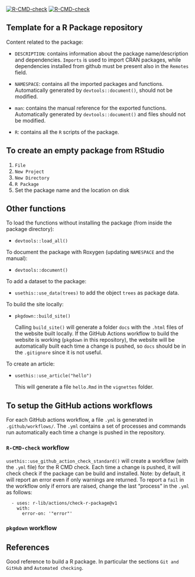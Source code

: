 
<!-- badges: start -->

[![R-CMD-check](https://github.com/caravagnalab/pkgTemplate/workflows/R-CMD-check/badge.svg)](https://github.com/caravagnalab/pkgTemplate/actions)
[![R-CMD-check](https://github.com/elena-buscaroli/pkgTemplate/workflows/R-CMD-check/badge.svg)](https://github.com/elena-buscaroli/pkgTemplate/actions)
<!-- badges: end -->

## Template for a R Package repository

Content related to the package:

-   `DESCRIPTION`: contains information about the package
    name/description and dependencies. `Imports` is used to import CRAN
    packages, while dependencies installed from github must be present
    also in the `Remotes` field.

-   `NAMESPACE`: contains all the imported packages and functions.
    Automatically generated by `devtools::document()`, should not be
    modified.

-   `man`: contains the manual reference for the exported functions.
    Automatically generated by `devtools::document()` and files should
    not be modified.

-   `R`: contains all the `R` scripts of the package.

## To create an empty package from RStudio

1.  `File`
2.  `New Project`
3.  `New Directory`
4.  `R Package`
5.  Set the package name and the location on disk

## Other functions

To load the functions without installing the package (from inside the
package directory):

-   `devtools::load_all()`

To document the package with Roxygen (updating `NAMESPACE` and the
manual):

-   `devtools::document()`

To add a dataset to the package:

-   `usethis::use_data(trees)` to add the object `trees` as package
    data.

To build the site locally:

-   `pkgdown::build_site()`

    Calling `build_site()` will generate a folder `docs` with the
    `.html` files of the website built locally. If the GitHub Actions
    workflow to build the website is working (`pkgdown` in this
    repository), the website will be automatically built each time a
    change is pushed, so `docs` should be in the `.gitignore` since it
    is not useful.

To create an article:

-   `usethis::use_article("hello")`

    This will generate a file `hello.Rmd` in the `vignettes` folder.

## To setup the GitHub actions workflows

For each GitHub actions workflow, a file `.yml` is generated in
`.github/workflows/`. The `.yml` contains a set of processes and
commands run automatically each time a change is pushed in the
repository.

### `R-CMD-check` workflow

`usethis::use_github_action_check_standard()` will create a workflow
(with the `.yml` file) for the R CMD check. Each time a change is
pushed, it will check check if the package can be build and installed.
Note: by default, it will report an error even if only warnings are
returned. To report a `fail` in the workflow only if errors are raised,
change the last “process” in the `.yml` as follows:

      - uses: r-lib/actions/check-r-package@v1
        with:
          error-on: '"error"'

### `pkgdown` workflow

## References

Good reference to build a R package. In particular the sections
`Git and GitHub` and `Automated checking`.
